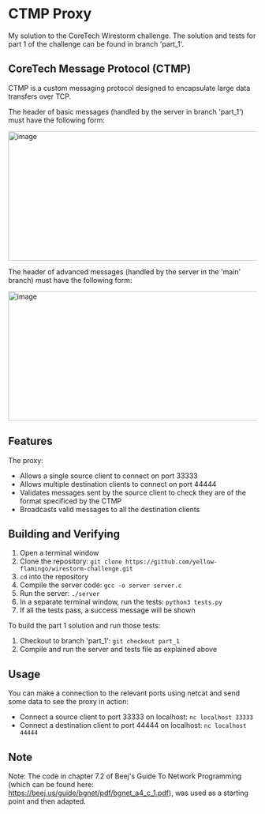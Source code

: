 # CTMP Proxy

My solution to the CoreTech Wirestorm challenge. The solution and tests for part 1 of the challenge can be found in branch 'part_1'.

## CoreTech Message Protocol (CTMP)
CTMP is a custom messaging protocol designed to encapsulate large data transfers over TCP.<br/>

The header of basic messages (handled by the server in branch 'part_1') must have the following form:<br/>

<img width="656" height="262" alt="image" src="https://github.com/user-attachments/assets/4a303a6d-304e-4612-8b22-c9f56f4df0f1" />



The header of advanced messages (handled by the server in the 'main' branch) must have the following form:<br/>

<img width="656" height="262" alt="image" src="https://github.com/user-attachments/assets/1f550494-0bb4-46eb-b8bb-e020146cfee7" />


## Features
The proxy:
- Allows a single source client to connect on port 33333
- Allows multiple destination clients to connect on port 44444
- Validates messages sent by the source client to check they are of the format specificed by the CTMP
- Broadcasts valid messages to all the destination clients

## Building and Verifying
1. Open a terminal window
2. Clone the repository: ```git clone https://github.com/yellow-flamingo/wirestorm-challenge.git```
3. ```cd``` into the repository
4. Compile the server code: ```gcc -o server server.c```
5. Run the server: ```./server```
6. In a separate terminal window, run the tests: ```python3 tests.py```
7. If all the tests pass, a success message will be shown

To build the part 1 solution and run those tests:
1. Checkout to branch 'part_1': ```git checkout part_1```
2. Compile and run the server and tests file as explained above

## Usage
You can make a connection to the relevant ports using netcat and send some data to see the proxy in action:
- Connect a source client to port 33333 on localhost: ```nc localhost 33333```
- Connect a destination client to port 44444 on localhost: ```nc localhost 44444```

## Note
Note: The code in chapter 7.2 of Beej's Guide To Network Programming (which can be found here: https://beej.us/guide/bgnet/pdf/bgnet_a4_c_1.pdf), was used as a starting point and then adapted.
